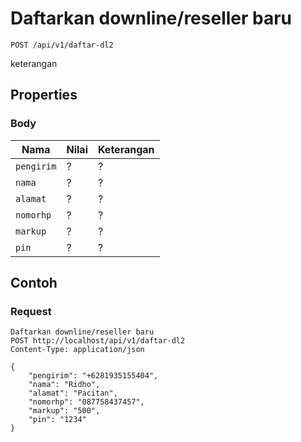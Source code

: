 # Daftarkan downline/reseller baru
```http
POST /api/v1/daftar-dl2
```
keterangan
## Properties
### Body
Nama  | Nilai | Keterangan
--- | --- | ---
<code>pengirim</code> | ? | ?
<code>nama</code> | ? | ?
<code>alamat</code> | ? | ?
<code>nomorhp</code> | ? | ?
<code>markup</code> | ? | ?
<code>pin</code> | ? | ?

## Contoh

### Request
```http
Daftarkan downline/reseller baru
POST http://localhost/api/v1/daftar-dl2
Content-Type: application/json

{
    "pengirim": "+6281935155404",
    "nama": "Ridho",
    "alamat": "Pacitan",
    "nomorhp": "087758437457",
    "markup": "500",
    "pin": "1234"
}
```
